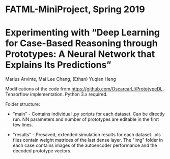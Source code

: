 # FATML-MiniProject, Spring 2019

# Experimenting with “Deep Learning for Case-Based Reasoning through Prototypes: A Neural Network that Explains Its Predictions”
Marius Arvinte, Mai Lee Chang, (Ethan) Yuqian Heng

Modifications of the code from https://github.com/OscarcarLi/PrototypeDL. Tensorflow implementation. Python 3.x required.

Folder structure:
- "main" - Contains individual .py scripts for each dataset. Can be directly run. NN parameters and number of prototypes are editable in the first few lines.

- "results" - Presaved, extended simulation results for each dataset. .xls files contain weight matrices of the last dense layer. The "img" folder in each case contains images of the autoencoder performance and the decoded prototype vectors.
